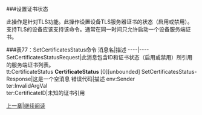 ###设置证书状态

此操作是针对TLS功能。此操作设置设备TLS服务器证书的状态（启用或禁用）。支持TLS的设备应该支持该命令。通常在同一时间只允许启动一个设备服务端证书。

###表77：SetCertificatesStatus命令
消息名|描述
----|----
SetCertificatesStatusRequest|此消息包含ID和证书状态（启用或禁用）所引用的服务端证书列表。<br />tt:CertificateStatus **CertificateStatus** [0][unbounded]
SetCertificatesStatus-Response|这是一个空消息
错误代码|描述
env:Sender<br />ter:InvalidArgVal<br />ter:CertificateID|未知的证书引用





[上一章](08.04.11.md)|[继续阅读](08.04.13.md)




